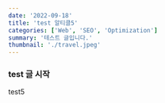 ```yaml
---
date: '2022-09-18'
title: 'test 알티클5'
categories: ['Web', 'SEO', 'Optimization']
summary: '테스트 글입니다.'
thumbnail: './travel.jpeg'
---
```


### test 글 시작

test5

